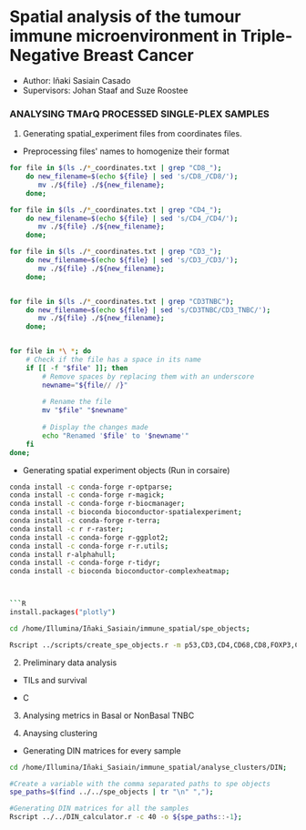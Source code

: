 # Spatial analysis of the tumour immune microenvironment in Triple-Negative Breast Cancer

* Author: Iñaki Sasiain Casado
* Supervisors: Johan Staaf and Suze Roostee

### ANALYSING TMArQ PROCESSED SINGLE-PLEX SAMPLES

1. Generating spatial_experiment files from coordinates files.

* Preprocessing files' names to homogenize their format

```bash
for file in $(ls ./*_coordinates.txt | grep "CD8_"); 
    do new_filename=$(echo ${file} | sed 's/CD8_/CD8/');
       mv ./${file} ./${new_filename};
    done;

for file in $(ls ./*_coordinates.txt | grep "CD4_"); 
    do new_filename=$(echo ${file} | sed 's/CD4_/CD4/');
       mv ./${file} ./${new_filename};
    done;

for file in $(ls ./*_coordinates.txt | grep "CD3_"); 
    do new_filename=$(echo ${file} | sed 's/CD3_/CD3/');
       mv ./${file} ./${new_filename};
    done;


for file in $(ls ./*_coordinates.txt | grep "CD3TNBC"); 
    do new_filename=$(echo ${file} | sed 's/CD3TNBC/CD3_TNBC/');
       mv ./${file} ./${new_filename};
    done;


for file in *\ *; do
    # Check if the file has a space in its name
    if [[ -f "$file" ]]; then
        # Remove spaces by replacing them with an underscore
        newname="${file// /}"
        
        # Rename the file
        mv "$file" "$newname"
        
        # Display the changes made
        echo "Renamed '$file' to '$newname'"
    fi
done;
```

* Generating spatial experiment objects (Run in corsaire)

``` bash
conda install -c conda-forge r-optparse;
conda install -c conda-forge r-magick;
conda install -c conda-forge r-biocmanager;
conda install -c bioconda bioconductor-spatialexperiment;
conda install -c conda-forge r-terra;
conda install -c r r-raster;
conda install -c conda-forge r-ggplot2;
conda install -c conda-forge r-r.utils;
conda install r-alphahull;
conda install -c conda-forge r-tidyr;
conda install -c bioconda bioconductor-complexheatmap;



```R
install.packages("plotly")
```

```bash
cd /home/Illumina/Iñaki_Sasiain/immune_spatial/spe_objects; 

Rscript ../scripts/create_spe_objects.r -m p53,CD3,CD4,CD68,CD8,FOXP3,CD20 -a ../annotation/supplData_withimages.csv -p ../coordinates/;
```

2. Preliminary data analysis

* TILs and survival

* C



3. Analysing metrics in Basal or NonBasal TNBC


4. Anaysing clustering

- Generating DIN matrices for every sample

```bash
cd /home/Illumina/Iñaki_Sasiain/immune_spatial/analyse_clusters/DIN; 

#Create a variable with the comma separated paths to spe objects
spe_paths=$(find ../../spe_objects | tr "\n" ",");

#Generating DIN matrices for all the samples
Rscript ../../DIN_calculator.r -c 40 -o ${spe_paths::-1};

```